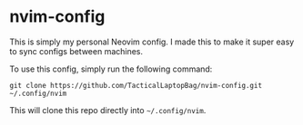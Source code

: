 # nvim-config

This is simply my personal Neovim config.
I made this to make it super easy to sync configs between machines.

To use this config, simply run the following command:
```
git clone https://github.com/TacticalLaptopBag/nvim-config.git ~/.config/nvim
```
This will clone this repo directly into `~/.config/nvim`.
